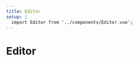 ```yaml
---
title: Editor
setup: |
  import Editor from '../components/Editor.vue';
---
```


# Editor

<Editor client:only />
